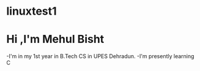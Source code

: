 # linuxtest1
<h1 align="centre">Hi ,I'm Mehul Bisht</h1>
-I'm in my 1st year in B.Tech CS in UPES Dehradun.
-I'm presently learning C
